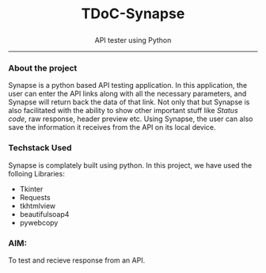 # <p style="text-align: center;"> TDoC-Synapse </p>
<p style="text-align: center;"> API tester using Python </p>

***
### About the project
Synapse is a python based API testing application. In this application, the user can enter the API links along with all the necessary parameters, and Synapse will return back the data of that link.
Not only that but Synapse is also facilitated with the ability to show other important stuff like *Status code*, raw response, header preview etc.
Using Synapse, the user can also save the information it receives from the API on its local device.
### Techstack Used

Synapse is complately built using python. In this project, we have used the folloing Libraries:

- Tkinter
- Requests
- tkhtmlview
- beautifulsoap4
- pywebcopy

### AIM:

To test and recieve response from an API.
